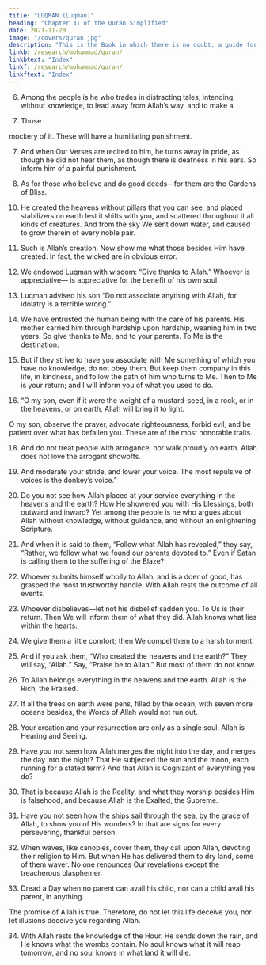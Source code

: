 ```yaml
---
title: "LUQMAN (Luqman)"
heading: "Chapter 31 of the Quran Simplified"
date: 2021-11-20
image: "/covers/quran.jpg"
description: "This is the Book in which there is no doubt, a guide for the righteous."
linkb: /research/mohammad/quran/
linkbtext: "Index"
linkf: /research/mohammad/quran/
linkftext: "Index"
---
```



<!-- 1. Alif, Lam, Meem. -->
<!-- 2. These
3. A
are the Verses of the Wise Book.
guide and a mercy for the righteous.
who observe the prayer, and pay the
obligatory charity, and are certain of the
Hereafter. -->

<!-- 5. These are upon guidance from their Lord. These are the successful. -->

6. Among the people is he who trades in distracting tales; intending, without knowledge,
to lead away from Allah’s way, and to make a 

4. Those

mockery of it. These will have a humiliating
punishment.

7. And when Our Verses are recited to him, he
turns away in pride, as though he did not hear
them, as though there is deafness in his ears.
So inform him of a painful punishment.

8. As for those who believe and do good
deeds—for them are the Gardens of Bliss.
<!-- 9. Dwelling therein forever.  -->

10. He created the heavens without pillars that you can see, and placed stabilizers on earth
lest it shifts with you, and scattered throughout it all kinds of creatures. And from the sky
We sent down water, and caused to grow therein of every noble pair.

11. Such is Allah’s creation. Now show me what those besides Him have created. In fact, the wicked are in obvious error.
12. We endowed Luqman with wisdom: “Give thanks to Allah.” Whoever is appreciative—
is appreciative for the benefit of his own soul.

<!-- And whoever is unappreciative—Allah is Sufficient and Praiseworthy. -->

13. Luqman advised his son “Do not associate anything with Allah, for idolatry is a terrible wrong.”

14. We have entrusted the human being with the care of his parents. His mother carried
him through hardship upon hardship, weaning him in two years. So give thanks to Me,
and to your parents. To Me is the destination.

15. But if they strive to have you associate with Me something of which you have no
knowledge, do not obey them. But keep them company in this life, in kindness, and follow
the path of him who turns to Me. Then to Me is your return; and I will inform you of what you used to do.

16. “O my son, even if it were the weight of a mustard-seed, in a rock, or in the heavens, or
on earth, Allah will bring it to light.

O my son, observe the prayer, advocate
righteousness, forbid evil, and be patient over
what has befallen you. These are of the most
honorable traits.

18. And do not treat people with arrogance, nor walk proudly on earth. Allah does not
love the arrogant showoffs.

19. And moderate your stride, and lower your voice. The most repulsive of voices is the donkey’s voice.”

20. Do you not see how Allah placed at your service everything in the heavens and the earth? How He showered you with His blessings, both outward and inward? Yet among the people is he who argues about Allah without knowledge, without guidance, and without an enlightening Scripture.

21. And when it is said to them, “Follow what Allah has revealed,” they say, “Rather, we follow what we found our parents devoted to.” Even if Satan is calling them to the suffering of the Blaze?

22. Whoever submits himself wholly to Allah, and is a doer of good, has grasped the most trustworthy handle. With Allah rests the outcome of all events.

23. Whoever disbelieves—let not his disbelief sadden you. To Us is their return. Then We will inform them of what they did. Allah knows what lies within the hearts.

24. We give them a little comfort; then We compel them to a harsh torment.

25. And if you ask them, “Who created the heavens and the earth?” They will say, “Allah.” Say, “Praise be to Allah.” But most of them do not know.

26. To Allah belongs everything in the heavens
and the earth. Allah is the Rich, the Praised.
27. If all the trees on earth were pens, filled by
the ocean, with seven more oceans besides, the Words of Allah would not run out. 

28. Your creation and your resurrection are only as a single soul. Allah is Hearing and Seeing.

29. Have you not seen how Allah merges the night into the day, and merges the day into
the night? That He subjected the sun and the moon, each running for a stated term? And that Allah is Cognizant of everything you do?
30. That is because Allah is the Reality, and what they worship besides Him is falsehood,
and because Allah is the Exalted, the Supreme.
31. Have you not seen how the ships sail through the sea, by the grace of Allah, to show you of His wonders? In that are signs for every persevering, thankful person.

32. When waves, like canopies, cover them, they call upon Allah, devoting their religion to Him. But when He has delivered them to dry land, some of them waver. No one renounces Our revelations except the treacherous blasphemer.

33. Dread a Day when no parent can avail his child, nor can a child avail his parent, in anything. 

The promise of Allah is true. Therefore, do not let this life deceive you, nor let illusions deceive you regarding Allah.

34. With Allah rests the knowledge of the Hour. He sends down the rain, and He knows what the wombs contain. No soul knows
what it will reap tomorrow, and no soul knows in what land it will die. 
